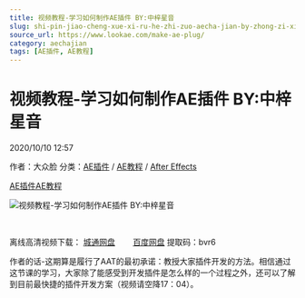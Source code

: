 ```yaml
---
title: 视频教程-学习如何制作AE插件 BY:中梓星音
slug: shi-pin-jiao-cheng-xue-xi-ru-he-zhi-zuo-aecha-jian-by-zhong-zi-xing-yin
source_url: https://www.lookae.com/make-ae-plug/
category: aechajian
tags: [AE插件, AE教程]
---
```

# 视频教程-学习如何制作AE插件 BY:中梓星音

2020/10/10 12:57

作者：大众脸
分类：[AE插件](https://www.lookae.com/after-effects/aechajian/) / [AE教程](https://www.lookae.com/after-effects/aejiaocheng/) / [After Effects](https://www.lookae.com/after-effects/)

[AE插件](https://www.lookae.com/tag/ae%e6%8f%92%e4%bb%b6/)[AE教程](https://www.lookae.com/tag/ae%e6%95%99%e7%a8%8b/)

![视频教程-学习如何制作AE插件 BY:中梓星音](https://www.lookae.com/wp-content/uploads/2020/10/make-ae-Plug.jpg "视频教程-学习如何制作AE插件 BY:中梓星音-LookAE.com")

﻿﻿

离线高清视频下载： [城通网盘](https://089u.com/file/680462-465255892)        [百度网盘](https://pan.baidu.com/s/1qVbE0kCBYnoOR-SqTBEkwA) 提取码：bvr6

作者的话-这期算是履行了AAT的最初承诺：教授大家插件开发的方法。相信通过这节课的学习，大家除了能感受到开发插件是怎么样的一个过程之外，还可以了解到目前最快捷的插件开发方案（视频请空降17：04）。
